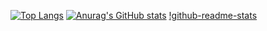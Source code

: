 [![Top Langs](https://github-readme-stats.vercel.app/api/top-langs/?username=fishworm96)](https://github.com/anuraghazra/github-readme-stats)
[![Anurag's GitHub stats](https://github-readme-stats.vercel.app/api?username=fishworm96)](https://github.com/anuraghazra/github-readme-stats)
[!github-readme-stats](https://github.com/anuraghazra/github-readme-stats)
